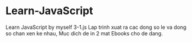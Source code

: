 # Learn-JavaScript
Learn JavaScript by myself
3-1.js Lap trinh xuat ra cac dong so le va dong so chan xen ke nhau, Muc dich de in 2 mat Ebooks cho de dang.
